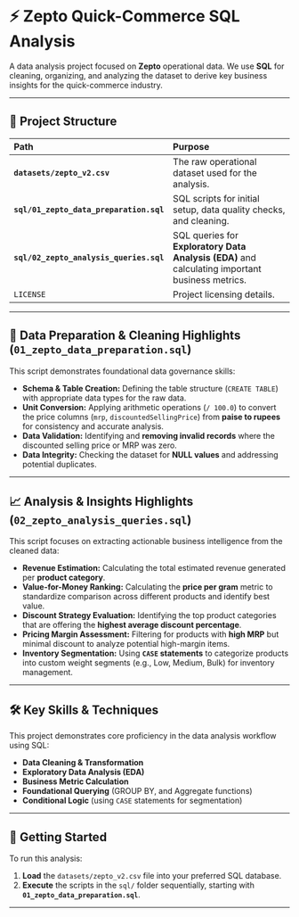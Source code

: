 # ⚡ Zepto Quick-Commerce SQL Analysis

A data analysis project focused on **Zepto** operational data. We use **SQL** for cleaning, organizing, and analyzing the dataset to derive key business insights for the quick-commerce industry.

---

## 📁 Project Structure

| Path | Purpose |
| :--- | :--- |
| **`datasets/zepto_v2.csv`** | The raw operational dataset used for the analysis. |
| **`sql/01_zepto_data_preparation.sql`** | SQL scripts for initial setup, data quality checks, and cleaning. |
| **`sql/02_zepto_analysis_queries.sql`** | SQL queries for **Exploratory Data Analysis (EDA)** and calculating important business metrics. |
| `LICENSE` | Project licensing details. |

---

## 🧹 Data Preparation & Cleaning Highlights (`01_zepto_data_preparation.sql`)

This script demonstrates foundational data governance skills:

* **Schema & Table Creation:** Defining the table structure (`CREATE TABLE`) with appropriate data types for the raw data.
* **Unit Conversion:** Applying arithmetic operations (`/ 100.0`) to convert the price columns (`mrp`, `discountedSellingPrice`) from **paise to rupees** for consistency and accurate analysis.
* **Data Validation:** Identifying and **removing invalid records** where the discounted selling price or MRP was zero.
* **Data Integrity:** Checking the dataset for **NULL values** and addressing potential duplicates.

---

## 📈 Analysis & Insights Highlights (`02_zepto_analysis_queries.sql`)

This script focuses on extracting actionable business intelligence from the cleaned data:

* **Revenue Estimation:** Calculating the total estimated revenue generated per **product category**.
* **Value-for-Money Ranking:** Calculating the **price per gram** metric to standardize comparison across different products and identify best value.
* **Discount Strategy Evaluation:** Identifying the top product categories that are offering the **highest average discount percentage**.
* **Pricing Margin Assessment:** Filtering for products with **high MRP** but minimal discount to analyze potential high-margin items.
* **Inventory Segmentation:** Using **`CASE` statements** to categorize products into custom weight segments (e.g., Low, Medium, Bulk) for inventory management.

---

## 🛠️ Key Skills & Techniques

This project demonstrates core proficiency in the data analysis workflow using SQL:

* **Data Cleaning & Transformation**
* **Exploratory Data Analysis (EDA)**
* **Business Metric Calculation**
* **Foundational Querying** (GROUP BY, and Aggregate functions)
* **Conditional Logic** (using `CASE` statements for segmentation)

---

## 🚀 Getting Started

To run this analysis:

1.  **Load** the `datasets/zepto_v2.csv` file into your preferred SQL database.
2.  **Execute** the scripts in the `sql/` folder sequentially, starting with **`01_zepto_data_preparation.sql`**.

---
